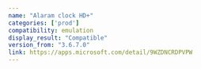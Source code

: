 ```yaml
---
name: "Alaram clock HD+"
categories: ['prod']
compatibility: emulation
display_result: "Compatible"
version_from: "3.6.7.0"
link: https://apps.microsoft.com/detail/9WZDNCRDPVPW
---
```


